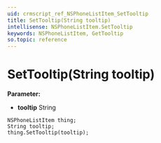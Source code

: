 ```yaml
---
uid: crmscript_ref_NSPhoneListItem_SetTooltip
title: SetTooltip(String tooltip)
intellisense: NSPhoneListItem.SetTooltip
keywords: NSPhoneListItem, GetTooltip
so.topic: reference
---
```


# SetTooltip(String tooltip)

**Parameter:** 
* **tooltip** String

```crmscript
NSPhoneListItem thing;
String tooltip;
thing.SetTooltip(tooltip);
```

